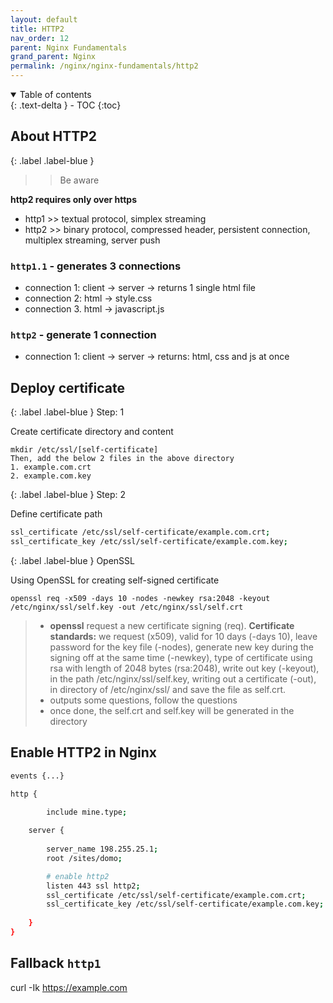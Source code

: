 ```yaml
---
layout: default    
title: HTTP2
nav_order: 12
parent: Nginx Fundamentals
grand_parent: Nginx
permalink: /nginx/nginx-fundamentals/http2
---
```

<details open markdown="block">
  <summary>
    Table of contents
  </summary>
  {: .text-delta }
- TOC
{:toc}
</details>

## About HTTP2

{: .label .label-blue }
>> Be aware

**http2 requires only over https**

* http1 >> textual protocol, simplex streaming 
* http2 >> binary protocol, compressed header, persistent connection, multiplex streaming, server push 

### `http1.1` - generates 3 connections 
* connection 1: client -> server -> returns 1 single html file 
* connection 2: html -> style.css 
* connection 3. html -> javascript.js 

### `http2` - generate 1 connection 
* connection 1: client -> server -> returns: html, css and js at once

## Deploy certificate 

{: .label .label-blue }
Step: 1

Create certificate directory and content 

```
mkdir /etc/ssl/[self-certificate]
Then, add the below 2 files in the above directory
1. example.com.crt
2. example.com.key
```

{: .label .label-blue }
Step: 2

Define certificate path

```bash
ssl_certificate /etc/ssl/self-certificate/example.com.crt;
ssl_certificate_key /etc/ssl/self-certificate/example.com.key;
```

{: .label .label-blue }
OpenSSL

Using OpenSSL for creating self-signed certificate 

```
openssl req -x509 -days 10 -nodes -newkey rsa:2048 -keyout /etc/nginx/ssl/self.key -out /etc/nginx/ssl/self.crt
```
> * **openssl** request a new certificate signing (req). **Certificate standards:** we request (x509), valid for 10 days (-days 10), leave password for the key file (-nodes), generate new key during the signing off at the same time (-newkey), type of certificate using rsa with length of 2048 bytes (rsa:2048), write out key (-keyout), in the path /etc/nginx/ssl/self.key, writing out a certificate (-out), in directory of /etc/nginx/ssl/ and save the file as self.crt.
> * outputs some questions, follow the questions 
> * once done, the self.crt and self.key will be generated in the directory 

## Enable HTTP2 in Nginx

```bash
events {...}

http {
        
        include mine.type; 

    server {
        
        server_name 198.255.25.1;
        root /sites/domo; 

        # enable http2 
        listen 443 ssl http2;
        ssl_certificate /etc/ssl/self-certificate/example.com.crt;
        ssl_certificate_key /etc/ssl/self-certificate/example.com.key;
    
    }
}
```

## Fallback `http1`
curl -Ik https://example.com 